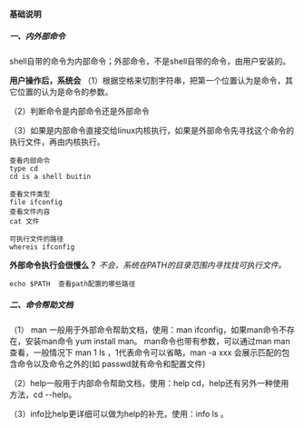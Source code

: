 #### 基础说明

##### 一、内外部命令

shell自带的命令为内部命令；外部命令，不是shell自带的命令，由用户安装的。

**用户操作后，系统会**
（1）根据空格来切割字符串，把第一个位置认为是命令，其它位置的认为是命令的参数。

（2）判断命令是内部命令还是外部命令

（3）如果是内部命令直接交给linux内核执行，如果是外部命令先寻找这个命令的执行文件，再由内核执行。

```
查看内部命令
type cd
cd is a shell buitin

查看文件类型
file ifconfig
查看文件内容
cat 文件 

可执行文件的路径
whereis ifconfig
```

**外部命令执行会很慢么？** *不会，系统在PATH的目录范围内寻找找可执行文件。*

```
echo $PATH  查看path配置的哪些路径
```

##### 二、命令帮助文档

（1） man 一般用于外部命令帮助文档，使用：man ifconfig，如果man命令不存在，安装man命令  yum install man。
man命令也带有参数，可以通过man man 查看，一般情况下 man 1 ls ，1代表命令可以省略，man -a xxx 会展示匹配的包含命令以及命令之外的(如 passwd就有命令和配置文件)

（2）help一般用于内部命令帮助文档，使用：help cd，help还有另外一种使用方法，cd --help。

（3）info比help更详细可以做为help的补充，使用：info ls 。
